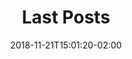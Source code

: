 ---
# Possible Widgets:
#   team
#   contact
#   images
#   siginup
widget: "last-post"
active: true
date: 2018-11-21T15:01:20-02:00

title: "Last Posts"
subtitle: ""

type: "list"

# Order that this section will appear in.
weight: 100
---